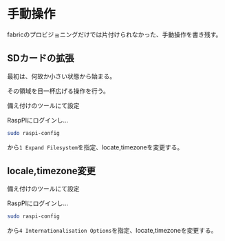 # 手動操作

fabricのプロビジョニングだけでは片付けられなかった、手動操作を書き残す。

## SDカードの拡張

最初は、何故か小さい状態から始まる。

その領域を目一杯広げる操作を行う。

備え付けのツールにて設定

RaspPIにログインし…

```bash
sudo raspi-config
```

から`1 Expand Filesystem`を指定、locate,timezoneを変更する。

## locale,timezone変更

備え付けのツールにて設定

RaspPIにログインし…

```bash
sudo raspi-config
```

から`4 Internationalisation Options`を指定、locate,timezoneを変更する。
